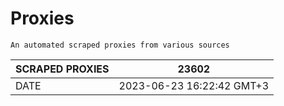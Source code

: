 # Proxies
    An automated scraped proxies from various sources

| SCRAPED PROXIES | 23602            |
|-----------------|---------------------------|
| DATE            | 2023-06-23 16:22:42 GMT+3          |